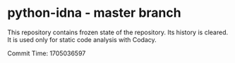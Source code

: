 # python-idna - master branch

This repository contains frozen state of the repository.
Its history is cleared. It is used only for static code
analysis with Codacy.

Commit Time: 1705036597